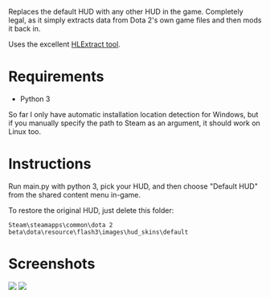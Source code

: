 Replaces the default HUD with any other HUD in the game. Completely legal, as it simply extracts data from Dota 2's own game files and then mods it back in.

Uses the excellent [HLExtract tool](http://nemesis.thewavelength.net/index.php?p=35).

Requirements
===

- Python 3

So far I only have automatic installation location detection for Windows, but if you manually specify the path to Steam as an argument, it should work on Linux too.


Instructions
===
Run main.py with python 3, pick your HUD, and then choose "Default HUD" from the shared content menu in-game.

To restore the original HUD, just delete this folder:

    Steam\steamapps\common\dota 2 beta\dota\resource\flash3\images\hud_skins\default

Screenshots
===
![](http://i.imgur.com/tn6PvKj.png)
![](http://i.imgur.com/u4llyqY.jpg)
